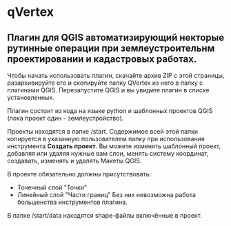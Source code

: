 # qVertex

Плагин для QGIS автоматизирующий некторые рутинные операции при землеустроительнм проектировании и кадастровых работах.
----

Чтобы начать использовать плагин, скачайте архив ZIP с этой страницы, разархивируйте его и скопируйте папку QVertex из него в папку с плагинами QGIS. Перезапустите QGIS и вы увидите плагин в списке установленных.

Плагин состоит из кода на языке python и шаблонных проектов QGIS (пока проект один - землеустройство).

Проекты находятся в папке /start. Содержимое всей этой папки копируется в указанную пользователем папку при использования инструмента **Создать проект**. Вы можете изменять шаблонный проект, добавляя или удаляя нужные вам слои, менять систему координат, создавать, изменять и удалять Макеты QGIS.

В проекте обязательно должны присутствовать:
* Точечный слой "Точки"
* Линейный слой "Части границ"
Без них невозможна работа большенства инструментов плагина.

В папке /start/data находятся shape-файлы включённые в проект.
